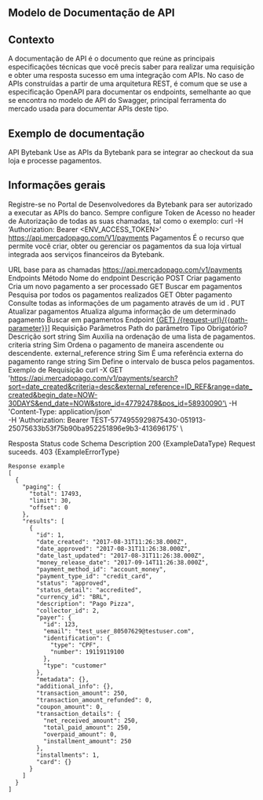 ## Modelo de Documentação de API

## Contexto
A documentação de API é o documento que reúne as principais especificações técnicas que você precis saber para realizar uma requisição e obter uma resposta sucesso em uma integração com APIs. No caso de APIs construídas a partir de uma arquitetura REST, é comum que se use a especificação OpenAPI para documentar os endpoints, semelhante ao que se encontra no modelo de API do Swagger, principal ferramenta do mercado usada para documentar APIs deste tipo.

## Exemplo de documentação
API Bytebank
Use as APIs da Bytebank para se integrar ao checkout da sua loja e processe pagamentos.

## Informações gerais
Registre-se no Portal de Desenvolvedores da Bytebank para ser autorizado a executar as APIs do banco.
Sempre configure Token de Acesso no header de Autorização de todas as suas chamadas, tal como o exemplo:
curl -H ‘Authorization: Bearer <ENV_ACCESS_TOKEN>’  \
https://api.mercadopago.com/V1/payments
Pagamentos
É o recurso que permite você criar, obter ou gerenciar os pagamentos da sua loja virtual integrada aos serviços financeiros da Bytebank.

URL base para as chamadas
https://api.mercadopago.com/v1/payments
Endpoints
Método	Nome do endpoint	Descrição
POST	Criar pagamento	Cria um novo pagamento a ser processado
GET	Buscar em pagamentos	Pesquisa por todos os pagamentos realizados
GET	Obter pagamento	Consulte todas as informações de um pagamento através de um id .
PUT	Atualizar pagamentos	Atualiza alguma informação de um determinado pagamento
Buscar em pagamentos
Endpoint
[{GET} /{request-url}/{{path-parameter}}](https://api.mercadopago.com/v1/payments/search)]
Requisição
Parâmetros
Path do parâmetro	Tipo	Obrigatório?	Descrição
sort	string	Sim	Auxilia na ordenação de uma lista de pagamentos.
criteria	string	Sim	Ordena o pagamento de maneira ascendente ou descendente.
external_reference	string	Sim	É uma referência externa do pagamento
range	string	Sim	Define o intervalo de busca pelos pagamentos.
Exemplo de Requisição
curl -X GET \
      'https://api.mercadopago.com/v1/payments/search?sort=date_created&criteria=desc&external_reference=ID_REF&range=date_created&begin_date=NOW-30DAYS&end_date=NOW&store_id=47792478&pos_id=58930090'\
       -H 'Content-Type: application/json' \
       -H 'Authorization: Bearer TEST-5774955929875430-051913-25075633b53f75b90ba952251896e9b3-413696175' \
       
Resposta
Status code	Schema	Description
200	{ExampleDataType}	Request suceeds.
403	{ExampleErrorType}
```
Response example
[
  {
    "paging": {
      "total": 17493,
      "limit": 30,
      "offset": 0
    },
    "results": [
      {
        "id": 1,
        "date_created": "2017-08-31T11:26:38.000Z",
        "date_approved": "2017-08-31T11:26:38.000Z",
        "date_last_updated": "2017-08-31T11:26:38.000Z",
        "money_release_date": "2017-09-14T11:26:38.000Z",
        "payment_method_id": "account_money",
        "payment_type_id": "credit_card",
        "status": "approved",
        "status_detail": "accredited",
        "currency_id": "BRL",
        "description": "Pago Pizza",
        "collector_id": 2,
        "payer": {
          "id": 123,
          "email": "test_user_80507629@testuser.com",
          "identification": {
            "type": "CPF",
            "number": 19119119100
          },
          "type": "customer"
        },
        "metadata": {},
        "additional_info": {},
        "transaction_amount": 250,
        "transaction_amount_refunded": 0,
        "coupon_amount": 0,
        "transaction_details": {
          "net_received_amount": 250,
          "total_paid_amount": 250,
          "overpaid_amount": 0,
          "installment_amount": 250
        },
        "installments": 1,
        "card": {}
      }
    ]
  }
]
```
